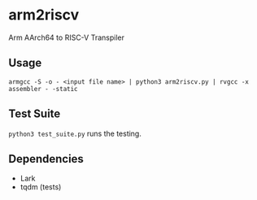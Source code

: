 # arm2riscv

Arm AArch64 to RISC-V Transpiler

## Usage

`armgcc -S -o - <input file name> | python3 arm2riscv.py | rvgcc -x assembler - -static`

## Test Suite

`python3 test_suite.py` runs the testing.

## Dependencies

- Lark
- tqdm (tests)
